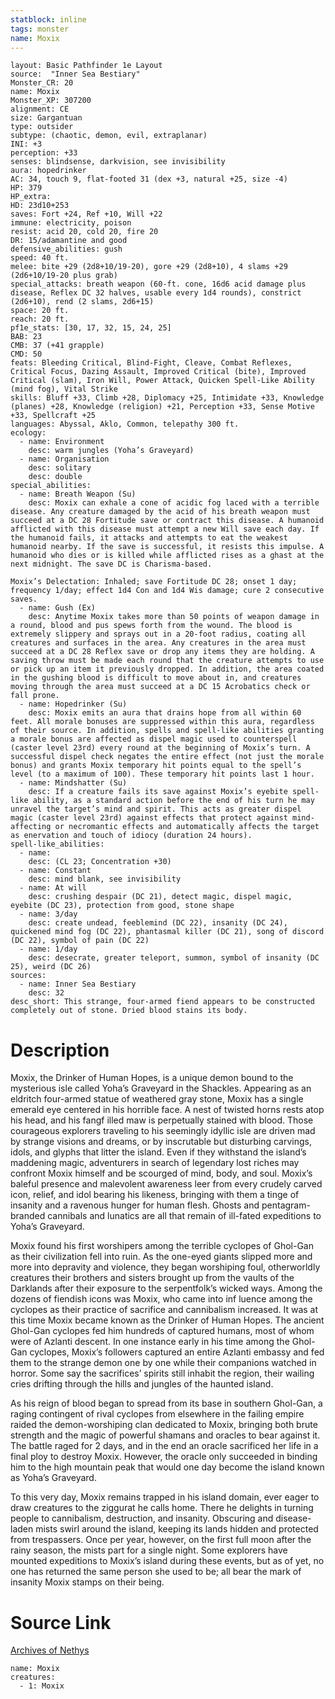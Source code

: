 ```yaml
---
statblock: inline
tags: monster
name: Moxix
---
```

```statblock
layout: Basic Pathfinder 1e Layout
source:  "Inner Sea Bestiary"
Monster_CR: 20
name: Moxix
Monster_XP: 307200
alignment: CE
size: Gargantuan
type: outsider
subtype: (chaotic, demon, evil, extraplanar)
INI: +3
perception: +33
senses: blindsense, darkvision, see invisibility
aura: hopedrinker
AC: 34, touch 9, flat-footed 31 (dex +3, natural +25, size -4)
HP: 379
HP_extra: 
HD: 23d10+253
saves: Fort +24, Ref +10, Will +22
immune: electricity, poison
resist: acid 20, cold 20, fire 20
DR: 15/adamantine and good
defensive_abilities: gush
speed: 40 ft.
melee: bite +29 (2d8+10/19-20), gore +29 (2d8+10), 4 slams +29 (2d6+10/19-20 plus grab)
special_attacks: breath weapon (60-ft. cone, 16d6 acid damage plus disease, Reflex DC 32 halves, usable every 1d4 rounds), constrict (2d6+10), rend (2 slams, 2d6+15)
space: 20 ft.
reach: 20 ft.
pf1e_stats: [30, 17, 32, 15, 24, 25]
BAB: 23
CMB: 37 (+41 grapple)
CMD: 50
feats: Bleeding Critical, Blind-Fight, Cleave, Combat Reflexes, Critical Focus, Dazing Assault, Improved Critical (bite), Improved Critical (slam), Iron Will, Power Attack, Quicken Spell-Like Ability (mind fog), Vital Strike
skills: Bluff +33, Climb +28, Diplomacy +25, Intimidate +33, Knowledge (planes) +28, Knowledge (religion) +21, Perception +33, Sense Motive +33, Spellcraft +25
languages: Abyssal, Aklo, Common, telepathy 300 ft.
ecology:
  - name: Environment
    desc: warm jungles (Yoha’s Graveyard)
  - name: Organisation
    desc: solitary
    desc: double
special_abilities:
  - name: Breath Weapon (Su)
    desc: Moxix can exhale a cone of acidic fog laced with a terrible disease. Any creature damaged by the acid of his breath weapon must succeed at a DC 28 Fortitude save or contract this disease. A humanoid afflicted with this disease must attempt a new Will save each day. If the humanoid fails, it attacks and attempts to eat the weakest humanoid nearby. If the save is successful, it resists this impulse. A humanoid who dies or is killed while afflicted rises as a ghast at the next midnight. The save DC is Charisma-based.

Moxix’s Delectation: Inhaled; save Fortitude DC 28; onset 1 day; frequency 1/day; effect 1d4 Con and 1d4 Wis damage; cure 2 consecutive saves.
  - name: Gush (Ex)
    desc: Anytime Moxix takes more than 50 points of weapon damage in a round, blood and pus spews forth from the wound. The blood is extremely slippery and sprays out in a 20-foot radius, coating all creatures and surfaces in the area. Any creatures in the area must succeed at a DC 28 Reflex save or drop any items they are holding. A saving throw must be made each round that the creature attempts to use or pick up an item it previously dropped. In addition, the area coated in the gushing blood is difficult to move about in, and creatures moving through the area must succeed at a DC 15 Acrobatics check or fall prone.
  - name: Hopedrinker (Su)
    desc: Moxix emits an aura that drains hope from all within 60 feet. All morale bonuses are suppressed within this aura, regardless of their source. In addition, spells and spell-like abilities granting a morale bonus are affected as dispel magic used to counterspell (caster level 23rd) every round at the beginning of Moxix’s turn. A successful dispel check negates the entire effect (not just the morale bonus) and grants Moxix temporary hit points equal to the spell’s level (to a maximum of 100). These temporary hit points last 1 hour.
  - name: Mindshatter (Su)
    desc: If a creature fails its save against Moxix’s eyebite spell-like ability, as a standard action before the end of his turn he may unravel the target’s mind and spirit. This acts as greater dispel magic (caster level 23rd) against effects that protect against mind-affecting or necromantic effects and automatically affects the target as enervation and touch of idiocy (duration 24 hours).
spell-like_abilities:
  - name:
    desc: (CL 23; Concentration +30)
  - name: Constant
    desc: mind blank, see invisibility
  - name: At will
    desc: crushing despair (DC 21), detect magic, dispel magic, eyebite (DC 23), protection from good, stone shape
  - name: 3/day
    desc: create undead, feeblemind (DC 22), insanity (DC 24), quickened mind fog (DC 22), phantasmal killer (DC 21), song of discord (DC 22), symbol of pain (DC 22)
  - name: 1/day
    desc: desecrate, greater teleport, summon, symbol of insanity (DC 25), weird (DC 26)
sources:
  - name: Inner Sea Bestiary
    desc: 32
desc_short: This strange, four-armed fiend appears to be constructed completely out of stone. Dried blood stains its body.
```
# Description
Moxix, the Drinker of Human Hopes, is a unique demon bound to the mysterious isle called Yoha’s Graveyard in the Shackles. Appearing as an eldritch four-armed statue of weathered gray stone, Moxix has a single emerald eye centered in his horrible face. A nest of twisted horns rests atop his head, and his fangf illed maw is perpetually stained with blood. Those courageous explorers traveling to his seemingly idyllic isle are driven mad by strange visions and dreams, or by inscrutable but disturbing carvings, idols, and glyphs that litter the island. Even if they withstand the island’s maddening magic, adventurers in search of legendary lost riches may confront Moxix himself and be scourged of mind, body, and soul. Moxix’s baleful presence and malevolent awareness leer from every crudely carved icon, relief, and idol bearing his likeness, bringing with them a tinge of insanity and a ravenous hunger for human flesh. Ghosts and pentagram-branded cannibals and lunatics are all that remain of ill-fated expeditions to Yoha’s Graveyard. 

Moxix found his first worshipers among the terrible cyclopes of Ghol-Gan as their civilization fell into ruin. As the one-eyed giants slipped more and more into depravity and violence, they began worshiping foul, otherworldly creatures their brothers and sisters brought up from the vaults of the Darklands after their exposure to the serpentfolk’s wicked ways. Among the dozens of fiendish icons was Moxix, who came into inf luence among the cyclopes as their practice of sacrifice and cannibalism increased. It was at this time Moxix became known as the Drinker of Human Hopes. The ancient Ghol-Gan cyclopes fed him hundreds of captured humans, most of whom were of Azlanti descent. In one instance early in his time among the Ghol-Gan cyclopes, Moxix’s followers captured an entire Azlanti embassy and fed them to the strange demon one by one while their companions watched in horror. Some say the sacrifices’ spirits still inhabit the region, their wailing cries drifting through the hills and jungles of the haunted island.

As his reign of blood began to spread from its base in southern Ghol-Gan, a raging contingent of rival cyclopes from elsewhere in the failing empire raided the demon-worshiping clan dedicated to Moxix, bringing both brute strength and the magic of powerful shamans and oracles to bear against it. The battle raged for 2 days, and in the end an oracle sacrificed her life in a final ploy to destroy Moxix. However, the oracle only succeeded in binding him to the high mountain peak that would one day become the island known as Yoha’s Graveyard.

To this very day, Moxix remains trapped in his island domain, ever eager to draw creatures to the ziggurat he calls home. There he delights in turning people to cannibalism, destruction, and insanity. Obscuring and disease-laden mists swirl around the island, keeping its lands hidden and protected from trespassers. Once per year, however, on the first full moon after the rainy season, the mists part for a single night. Some explorers have mounted expeditions to Moxix’s island during these events, but as of yet, no one has returned the same person she used to be; all bear the mark of insanity Moxix stamps on their being.
# Source Link
[Archives of Nethys](https://aonprd.com/MonsterDisplay.aspx?ItemName=Moxix)
```encounter-table
name: Moxix
creatures:
  - 1: Moxix
```
